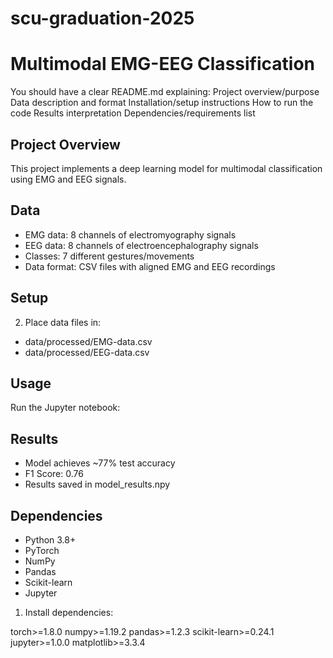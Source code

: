 # scu-graduation-2025

# Multimodal EMG-EEG Classification

You should have a clear README.md explaining:
Project overview/purpose
Data description and format
Installation/setup instructions
How to run the code
Results interpretation
Dependencies/requirements list

## Project Overview

This project implements a deep learning model for multimodal classification using EMG and EEG signals.

## Data

- EMG data: 8 channels of electromyography signals
- EEG data: 8 channels of electroencephalography signals
- Classes: 7 different gestures/movements
- Data format: CSV files with aligned EMG and EEG recordings

## Setup

2. Place data files in:

- data/processed/EMG-data.csv
- data/processed/EEG-data.csv

## Usage

Run the Jupyter notebook:

## Results

- Model achieves ~77% test accuracy
- F1 Score: 0.76
- Results saved in model_results.npy

## Dependencies

- Python 3.8+
- PyTorch
- NumPy
- Pandas
- Scikit-learn
- Jupyter

1. Install dependencies:

torch>=1.8.0
numpy>=1.19.2
pandas>=1.2.3
scikit-learn>=0.24.1
jupyter>=1.0.0
matplotlib>=3.3.4
